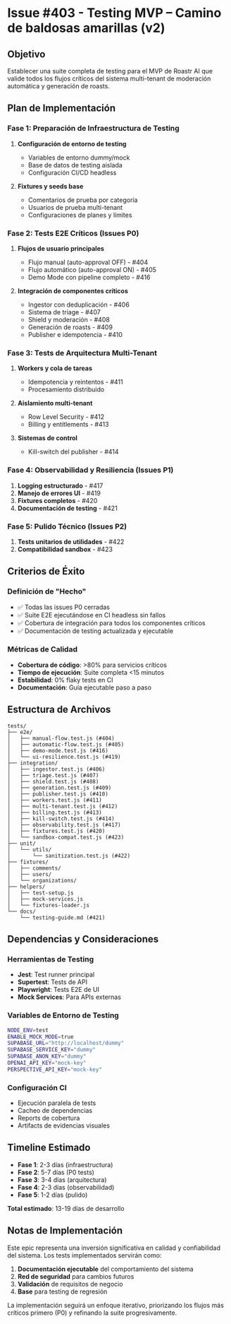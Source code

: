 # Issue #403 - Testing MVP – Camino de baldosas amarillas (v2)

## Objetivo
Establecer una suite completa de testing para el MVP de Roastr AI que valide todos los flujos críticos del sistema multi-tenant de moderación automática y generación de roasts.

## Plan de Implementación

### Fase 1: Preparación de Infraestructura de Testing
1. **Configuración de entorno de testing**
   - Variables de entorno dummy/mock
   - Base de datos de testing aislada
   - Configuración CI/CD headless
   
2. **Fixtures y seeds base**
   - Comentarios de prueba por categoría
   - Usuarios de prueba multi-tenant
   - Configuraciones de planes y límites

### Fase 2: Tests E2E Críticos (Issues P0)
1. **Flujos de usuario principales**
   - Flujo manual (auto-approval OFF) - #404
   - Flujo automático (auto-approval ON) - #405
   - Demo Mode con pipeline completo - #416

2. **Integración de componentes críticos**
   - Ingestor con deduplicación - #406
   - Sistema de triage - #407
   - Shield y moderación - #408
   - Generación de roasts - #409
   - Publisher e idempotencia - #410

### Fase 3: Tests de Arquitectura Multi-Tenant
1. **Workers y cola de tareas**
   - Idempotencia y reintentos - #411
   - Procesamiento distribuido
   
2. **Aislamiento multi-tenant**
   - Row Level Security - #412
   - Billing y entitlements - #413
   
3. **Sistemas de control**
   - Kill-switch del publisher - #414

### Fase 4: Observabilidad y Resiliencia (Issues P1)
1. **Logging estructurado** - #417
2. **Manejo de errores UI** - #419
3. **Fixtures completos** - #420
4. **Documentación de testing** - #421

### Fase 5: Pulido Técnico (Issues P2)
1. **Tests unitarios de utilidades** - #422
2. **Compatibilidad sandbox** - #423

## Criterios de Éxito

### Definición de "Hecho"
- ✅ Todas las issues P0 cerradas
- ✅ Suite E2E ejecutándose en CI headless sin fallos
- ✅ Cobertura de integración para todos los componentes críticos
- ✅ Documentación de testing actualizada y ejecutable

### Métricas de Calidad
- **Cobertura de código**: >80% para servicios críticos
- **Tiempo de ejecución**: Suite completa <15 minutos
- **Estabilidad**: 0% flaky tests en CI
- **Documentación**: Guía ejecutable paso a paso

## Estructura de Archivos

```
tests/
├── e2e/
│   ├── manual-flow.test.js (#404)
│   ├── automatic-flow.test.js (#405)
│   ├── demo-mode.test.js (#416)
│   └── ui-resilience.test.js (#419)
├── integration/
│   ├── ingestor.test.js (#406)
│   ├── triage.test.js (#407)
│   ├── shield.test.js (#408)
│   ├── generation.test.js (#409)
│   ├── publisher.test.js (#410)
│   ├── workers.test.js (#411)
│   ├── multi-tenant.test.js (#412)
│   ├── billing.test.js (#413)
│   ├── kill-switch.test.js (#414)
│   ├── observability.test.js (#417)
│   ├── fixtures.test.js (#420)
│   └── sandbox-compat.test.js (#423)
├── unit/
│   └── utils/
│       └── sanitization.test.js (#422)
├── fixtures/
│   ├── comments/
│   ├── users/
│   └── organizations/
├── helpers/
│   ├── test-setup.js
│   ├── mock-services.js
│   └── fixtures-loader.js
└── docs/
    └── testing-guide.md (#421)
```

## Dependencias y Consideraciones

### Herramientas de Testing
- **Jest**: Test runner principal
- **Supertest**: Tests de API
- **Playwright**: Tests E2E de UI
- **Mock Services**: Para APIs externas

### Variables de Entorno de Testing
```bash
NODE_ENV=test
ENABLE_MOCK_MODE=true
SUPABASE_URL="http://localhost/dummy"
SUPABASE_SERVICE_KEY="dummy"
SUPABASE_ANON_KEY="dummy"
OPENAI_API_KEY="mock-key"
PERSPECTIVE_API_KEY="mock-key"
```

### Configuración CI
- Ejecución paralela de tests
- Cacheo de dependencias
- Reports de cobertura
- Artifacts de evidencias visuales

## Timeline Estimado

- **Fase 1**: 2-3 días (infraestructura)
- **Fase 2**: 5-7 días (P0 tests)
- **Fase 3**: 3-4 días (arquitectura)
- **Fase 4**: 2-3 días (observabilidad)
- **Fase 5**: 1-2 días (pulido)

**Total estimado**: 13-19 días de desarrollo

## Notas de Implementación

Este epic representa una inversión significativa en calidad y confiabilidad del sistema. Los tests implementados servirán como:

1. **Documentación ejecutable** del comportamiento del sistema
2. **Red de seguridad** para cambios futuros
3. **Validación** de requisitos de negocio
4. **Base** para testing de regresión

La implementación seguirá un enfoque iterativo, priorizando los flujos más críticos primero (P0) y refinando la suite progresivamente.